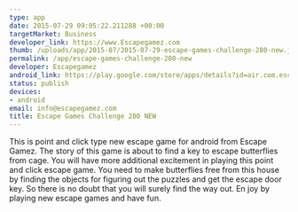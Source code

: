 ```yaml
--- 
type: app
date: 2015-07-29 09:05:22.211288 +00:00
targetMarket: Business
developer_link: https://www.Escapegamez.com
thumb: /uploads/app/2015-07/2015-07-29-escape-games-challenge-280-new.jpg
permalink: /app/escape-games-challenge-280-new
developer: Escapegamez
android_link: https://play.google.com/store/apps/details?id=air.com.escapegamez.EscapeGamesChallenge280
status: publish
devices: 
- android
email: info@escapegamez.com
title: Escape Games Challenge 280 NEW
---
```


This is point and click type new escape game for android from Escape Gamez. The story of this game is about to find a key to escape butterflies from cage. You will have more additional excitement in playing this point and click escape game. You need to make butterflies free from this house by finding the objects for figuring out the puzzles and get the escape door key. So there is no doubt that you will surely find the way out.
En joy by playing new escape games and have fun.
